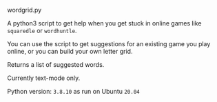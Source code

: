 wordgrid.py

A python3 script to get help when you get stuck in online games like `squaredle` or `wordhuntle`.

You can use the script to get suggestions for an existing game you play online, or you can build your own letter grid.

Returns a list of suggested words.

Currently text-mode only. 

Python version: `3.8.10` as run on Ubuntu `20.04`

